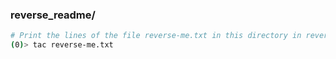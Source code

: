 ### reverse_readme/

```bash
# Print the lines of the file reverse-me.txt in this directory in reverse line order so that the last line is printed first and the first line is printed last.
(0)> tac reverse-me.txt
```
